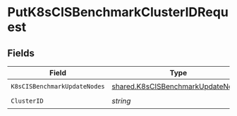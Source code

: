 # PutK8sCISBenchmarkClusterIDRequest


## Fields

| Field                                                                                  | Type                                                                                   | Required                                                                               | Description                                                                            |
| -------------------------------------------------------------------------------------- | -------------------------------------------------------------------------------------- | -------------------------------------------------------------------------------------- | -------------------------------------------------------------------------------------- |
| `K8sCISBenchmarkUpdateNodes`                                                           | [shared.K8sCISBenchmarkUpdateNodes](../../models/shared/k8scisbenchmarkupdatenodes.md) | :heavy_check_mark:                                                                     | N/A                                                                                    |
| `ClusterID`                                                                            | *string*                                                                               | :heavy_check_mark:                                                                     | N/A                                                                                    |